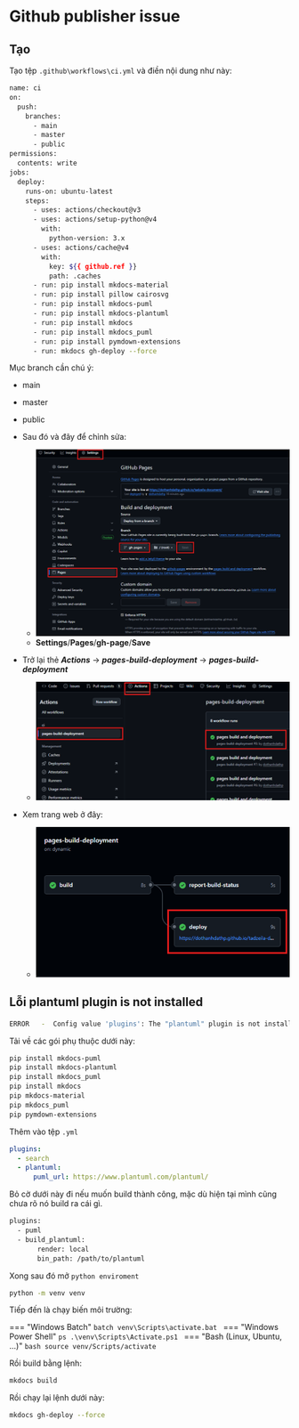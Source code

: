 # Github publisher issue

## Tạo

Tạo tệp `.github\workflows\ci.yml` và điền nội dung như này:

```bash
name: ci 
on:
  push:
    branches:
      - main
      - master
      - public
permissions:
  contents: write
jobs:
  deploy:
    runs-on: ubuntu-latest
    steps:
      - uses: actions/checkout@v3
      - uses: actions/setup-python@v4
        with:
          python-version: 3.x
      - uses: actions/cache@v4
        with:
          key: ${{ github.ref }}
          path: .caches
      - run: pip install mkdocs-material
      - run: pip install pillow cairosvg
      - run: pip install mkdocs-puml
      - run: pip install mkdocs-plantuml
      - run: pip install mkdocs
      - run: pip install mkdocs_puml
      - run: pip install pymdown-extensions
      - run: mkdocs gh-deploy --force
```

Mục branch cần chú ý:
- main
- master
- public

- Sau đó và đây để chỉnh sửa:
  * ![alt text](img/mkdocs-github-publish-0.png)
  * __Settings__/__Pages__/__gh-page__/__Save__
- Trở lại thẻ ___Actions___ -> ___pages-build-deployment___ -> ___pages-build-deployment___
  * ![alt text](img/mkdocs-github-publish-1.png)
- Xem trang web ở đây:
  * ![alt text](img/mkdocs-github-publish-2.png)

## Lỗi plantuml plugin is not installed

```bash
ERROR   -  Config value 'plugins': The "plantuml" plugin is not installed
```

Tải về các gói phụ thuộc dưới này:

```bash
pip install mkdocs-puml
pip install mkdocs-plantuml
pip install mkdocs_puml
pip install mkdocs
pip mkdocs-material
pip mkdocs_puml
pip pymdown-extensions
```

Thêm vào tệp `.yml`

```yml
plugins:
  - search
  - plantuml:
      puml_url: https://www.plantuml.com/plantuml/
```

Bỏ cờ dưới này đi nếu muốn build thành công, mặc dù hiện tại mình cũng chưa rõ nó build ra cái gì.

```bash
plugins:
  - puml
  - build_plantuml:
       render: local
       bin_path: /path/to/plantuml
```

Xong sau đó mở `python enviroment`

```bash
python -m venv venv
```

Tiếp đến là chạy biến môi trường:

=== "Windows Batch"
    ```batch
    venv\Scripts\activate.bat
    ```
=== "Windows Power Shell"
    ```ps
    .\venv\Scripts\Activate.ps1
    ```
=== "Bash (Linux, Ubuntu, ...)"
    ```bash
    source venv/Scripts/activate
    ```

Rồi build bằng lệnh:

```bash
mkdocs build
```


Rồi chạy lại lệnh dưới này:

```bash
mkdocs gh-deploy --force
```